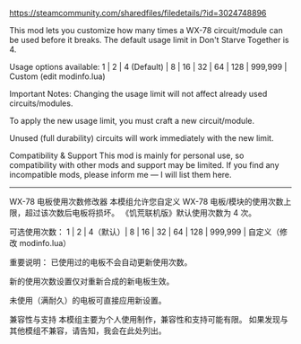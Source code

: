 https://steamcommunity.com/sharedfiles/filedetails/?id=3024748896


This mod lets you customize how many times a WX-78 circuit/module can be used before it breaks.
The default usage limit in Don't Starve Together is 4.

Usage options available:
1 | 2 | 4 (Default) | 8 | 16 | 32 | 64 | 128 | 999,999 | Custom (edit modinfo.lua)

Important Notes:
Changing the usage limit will not affect already used circuits/modules.

To apply the new usage limit, you must craft a new circuit/module.

Unused (full durability) circuits will work immediately with the new limit.

Compatibility & Support
This mod is mainly for personal use, so compatibility with other mods and support may be limited.
If you find any incompatible mods, please inform me — I will list them here.

-----------------------------------------------------------------

WX-78 电板使用次数修改器
本模组允许您自定义 WX-78 电板/模块的使用次数上限，超过该次数后电板将损坏。
《饥荒联机版》默认使用次数为 4 次。

可选使用次数：
1 | 2 | 4（默认）| 8 | 16 | 32 | 64 | 128 | 999,999 | 自定义（修改 modinfo.lua）

重要说明：
已使用过的电板不会自动更新使用次数。

新的使用次数设置仅对重新合成的新电板生效。

未使用（满耐久）的电板可直接应用新设置。

兼容性与支持
本模组主要为个人使用制作，兼容性和支持可能有限。
如果发现与其他模组不兼容，请告知，我会在此处列出。
